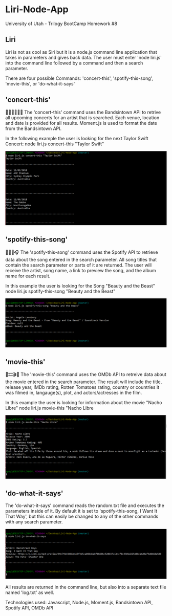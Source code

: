 # Liri-Node-App
University of Utah - Trilogy BootCamp Homework #8

## Liri

Liri is not as cool as Siri but it is a node.js command line application that takes in parameters and gives back data. The user must enter 'node liri.js' into the command line followed by a command and then a search parameter.

There are four possible Commands: 'concert-this', 'spotify-this-song', 'movie-this', or 'do-what-it-says'

## 'concert-this'

🎤👨‍🎤👩‍🎤🎸 The 'concert-this' command uses the Bandsintown API to retrive all upcoming concerts for an artist that is searched.  Each venue, location and date is provided for all results.  Moment.js is used to format the date from the Bandsintown API.  

In the following example the user is looking for the next Taylor Swift Concert:
node liri.js concert-this "Taylor Swift"

<img src="./concert-this.GIF">

## 'spotify-this-song'

🎵🎹🎼🎧 The 'spotify-this-song' command uses the Spotify API to retrieve data about the song entered in the search parameter. All song titles that contain the search parameter or parts of it are returned. The user will receive the artist, song name, a link to preview the song, and the album name for each result.

In this example the user is looking for the Song "Beauty and the Beast"
node liri.js spotify-this-song "Beauty and the Beast"

<img src="./spotify-this-song.GIF">

## 'movie-this'

🎥🎞️🎬🍅 The 'movie-this' command uses the OMDb API to retreive data about the movie entered in the search parameter. The result will include the title, release year, IMDb rating, Rotten Tomatoes rating, country or countries it was filmed in, langauge(s), plot, and actors/actresses in the film.

In this example the user is looking for information about the movie "Nacho Libre"
node liri.js movie-this "Nacho Libre

<img src="./movie-this.GIF">

## 'do-what-it-says'

The 'do-what-it-says' command reads the random.txt file and executes the parameters inside of it. By default it is set to 'spotify-this-song, I Want It That Way', but this can easily be changed to any of the other commands with any search parameter. 

<img src="./do-what-it-says.GIF">

All results are returned in the command line, but also into a separate text file named 'log.txt' as well.

Technologies used: Javascript, Node.js, Moment.js, Bandsintown API, Spotify API, OMDb API